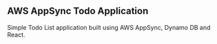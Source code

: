 ## AWS AppSync Todo Application

Simple Todo List application built using AWS AppSync, Dynamo DB and React.
